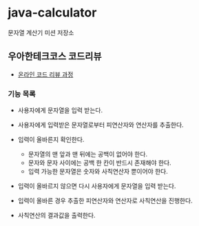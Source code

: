 # java-calculator
문자열 계산기 미션 저장소

## 우아한테크코스 코드리뷰
* [온라인 코드 리뷰 과정](https://github.com/woowacourse/woowacourse-docs/blob/master/maincourse/README.md)


### 기능 목록
- 사용자에게 문자열을 입력 받는다.

- 사용자에게 입력받은 문자열로부터 피연산자와 연산자를 추출한다.

- 입력이 올바른지 확인한다.
	- 문자열의 맨 앞과 맨 뒤에는 공백이 없어야 한다.
	- 문자와 문자 사이에는 공백 한 칸이 반드시 존재해야 한다.
	- 입력 가능한 문자열은 숫자와 사칙연산자 뿐이어야 한다.

- 입력이 올바르지 않으면 다시 사용자에게 문자열을 입력 받는다.

- 입력이 올바른 경우 추출한 피연산자와 연산자로 사칙연산을 진행한다.

- 사칙연산의 결과값을 출력한다.
